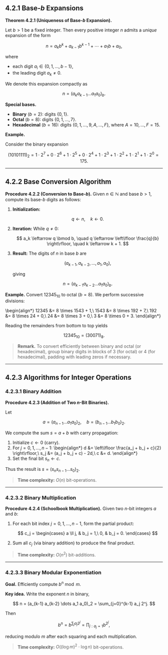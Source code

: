 ## 4.2.1 Base-$b$ Expansions

**Theorem 4.2.1 (Uniqueness of Base-$b$ Expansion).**

Let $b>1$ be a fixed integer. Then every positive integer $n$ admits a *unique* expansion of the form

$$
 n
 = a_k b^k + a_{k-1} b^{k-1} + \cdots + a_1 b + a_0,
$$

where

* each digit $a_i \in \{0,1,\dots,b-1\}$,
* the leading digit $a_k \neq 0$.

We denote this expansion compactly as

$$
 n = (a_k a_{k-1} \dots a_1 a_0)_b.
$$

**Special bases.**

* **Binary** ($b = 2$): digits $\{0,1\}$.
* **Octal** ($b = 8$): digits $\{0,1,\dots,7\}$.
* **Hexadecimal** ($b = 16$): digits $\{0,1,\dots,9,A,\dots,F\}$, where $A=10,\dots,F=15$.

**Example.**

Consider the binary expansion

$$
(10101111)_2 = 1\cdot2^7 + 0\cdot2^6 + 1\cdot2^5 + 0\cdot2^4 + 1\cdot2^3 + 1\cdot2^2 + 1\cdot2^1 + 1\cdot2^0 = 175.
$$

---

## 4.2.2 Base Conversion Algorithm

**Procedure 4.2.2 (Conversion to Base-$b$).**  Given $n \in \mathbb{N}$ and base $b > 1$, compute its base-$b$ digits as follows:

1. **Initialization:**

   $$
     q \leftarrow n, \quad k \leftarrow 0.
   $$
2. **Iteration:**
   While $q \neq 0$:

   $$
     a_k \leftarrow q \bmod b,
     \quad q \leftarrow \left\lfloor \frac{q}{b} \right\rfloor,
     \quad k \leftarrow k + 1.
   $$
3. **Result:** The digits of $n$ in base $b$ are

   $$
     (a_{k-1}, a_{k-2}, \dots, a_1, a_0),
   $$

   giving

   $$
     n = (a_{k-1} a_{k-2} \dots a_1 a_0)_b.
   $$

**Example.** Convert $12345_{10}$ to octal ($b = 8$). We perform successive divisions:

\begin{align\*}
12345 &= 8 \times 1543 + 1,\\
1543  &= 8 \times 192  + 7,\\
192   &= 8 \times 24   + 0,\\
24    &= 8 \times 3    + 0,\\
3     &= 8 \times 0    + 3.
\end{align\*}

Reading the remainders from bottom to top yields

$$
12345_{10} = (30071)_8.
$$

> **Remark.** To convert efficiently between binary and octal (or hexadecimal), group binary digits in blocks of 3 (for octal) or 4 (for hexadecimal), padding with leading zeros if necessary.

---

## 4.2.3 Algorithms for Integer Operations

### 4.2.3.1 Binary Addition

**Procedure 4.2.3 (Addition of Two $n$-Bit Binaries).**

Let

$$
 a = (a_{n-1} \dots a_1 a_0)_2,
 \quad
 b = (b_{n-1} \dots b_1 b_0)_2.
$$

We compute the sum $s = a + b$ with carry propagation:

1. Initialize $c \leftarrow 0$ (carry).
2. For $j = 0, 1, \dots, n-1$:
   \begin{align\*}
   d   &= \left\lfloor \frac{a\_j + b\_j + c}{2} \right\rfloor,\\
   s\_j &= (a\_j + b\_j + c) - 2d,\\
   c   &= d.
   \end{align\*}
3. Set the final bit $s_n \leftarrow c$.

Thus the result is $s = (s_n s_{n-1} \dots s_0)_2$.

> **Time complexity:** $O(n)$ bit-operations.

---

### 4.2.3.2 Binary Multiplication

**Procedure 4.2.4 (Schoolbook Multiplication).**  Given two $n$-bit integers $a$ and $b$:

1. For each bit index $j = 0,1,\dots,n-1$, form the partial product:

   $$
     c_j = \begin{cases}
       a \ll j, & b_j = 1,\
       0,        & b_j = 0.
     \end{cases}
   $$
2. Sum all $c_j$ (via binary addition) to produce the final product.

> **Time complexity:** $O(n^2)$ bit-additions.

---

### 4.2.3.3 Binary Modular Exponentiation

**Goal.** Efficiently compute $b^n \bmod m$.

**Key idea.** Write the exponent $n$ in binary,

$$
 n = (a_{k-1} a_{k-2} \dots a_1 a_0)_2
   = \sum_{j=0}^{k-1} a_j 2^j.
$$

Then

$$
 b^n = b^{\sum_j a_j 2^j}
      = \prod_{j: a_j = 1} b^{2^j},
$$

reducing modulo $m$ after each squaring and each multiplication.

> **Time complexity:** $O((\log m)^2 \cdot \log n)$ bit-operations.
